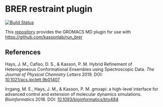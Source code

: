 BRER restraint plugin
==========================

[![Build Status](https://travis-ci.com/kassonlab/brer_plugin.svg?branch=master)](https://travis-ci.com/kassonlab/brer_plugin)

This [repository](https://github.com/kassonlab/brer_plugin)
provides the GROMACS MD plugin for use with
https://github.com/kassonlab/run_brer

References
----------

Hays, J. M., Cafiso, D. S., & Kasson, P. M.
Hybrid Refinement of Heterogeneous Conformational Ensembles using Spectroscopic Data.
*The Journal of Physical Chemistry Letters* 2019.
DOI: [10.1021/acs.jpclett.9b01407](https://pubs.acs.org/doi/10.1021/acs.jpclett.9b01407)

Irrgang, M. E., Hays, J. M., & Kasson, P. M. gmxapi: a high-level
interface for advanced control and extension of molecular dynamics
simulations. *Bioinformatics* 2018. DOI:
[10.1093/bioinformatics/bty484](https://doi.org/10.1093/bioinformatics/bty484)
